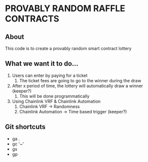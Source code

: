 # PROVABLY RANDOM RAFFLE CONTRACTS

## About

This code is to create a provably random smart contract lottery

## What we want it to do...

1. Users can enter by paying for a ticket
   1. The ticket fees are going to go to the winner during the draw
2. After x period of time, the lottery will automatically draw a winner (keeper?)
   1. This will be done programmatically
3. Using Chainlink VRF & Chainlink Automation
   1. Chainlink VRF -> Randomness
   2. Chainlink Automation -> Time based trigger (keeper?)

## Git shortcuts

- ga .
- gc '~'
- gs
- gp
